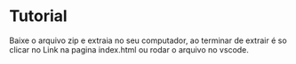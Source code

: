 # Tutorial
Baixe o arquivo zip e extraia no seu computador, ao terminar de extrair é so clicar no Link na pagina index.html ou rodar o arquivo no vscode.
